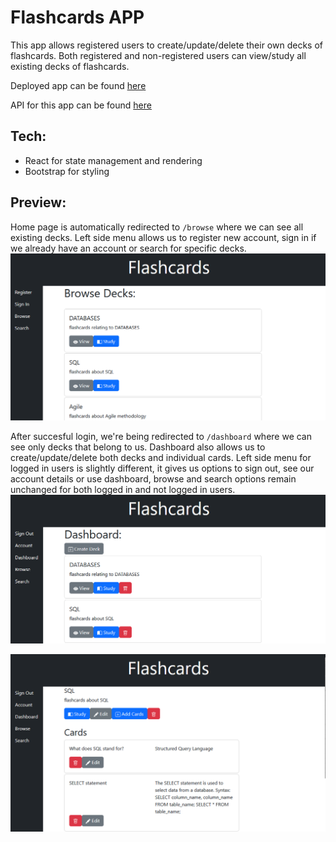 # Flashcards APP  
  
  This app allows registered users to create/update/delete their own decks of flashcards. Both registered and non-registered users can view/study all existing decks of flashcards.  
    
Deployed app can be found [here](https://bestflashcardapp.herokuapp.com/)  

API for this app can be found [here](https://github.com/smiauek/flashcards-server)  
  
## Tech:  
- React for state management and rendering
- Bootstrap for styling  
  
## Preview:  
Home page is automatically redirected to `/browse` where we can see all existing decks. Left side menu allows us to register new account, sign in if we already have an account or search for specific decks.  
![browse](/pics/browse.png)  
  
After succesful login, we're being redirected to `/dashboard` where we can see only decks that belong to us. Dashboard also allows us to create/update/delete both decks and individual cards. Left side menu for logged in users is slightly different, it gives us options to sign out, see our account details or use dashboard, browse and search options remain unchanged for both logged in and not logged in users.  
![dashboard1](/pics/dashboard.png)  
  
![dashboard2](/pics/dashboard2.png)  
  
  

